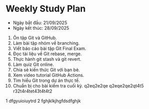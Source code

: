 # Weekly Study Plan

- Ngày bắt đầu: 21/09/2025
- Ngày kết thúc: 28/09/2025

1. Ôn tập Git và GitHub.
2. Làm bài tập nhóm về branching.
3. Viết báo cáo bài tập Git Final Exam.
4. Đọc tài liệu về Git rebase, merge.
5. Thực hành git stash và git revert.
6. Làm quiz Git online.
7. Chia sẻ kiến thức Git với bạn bè.
8. Xem video tutorial GitHub Actions.
9. Tìm hiểu Git trong dự án thực tế.
10. Chuẩn bị cho bài kiểm tra cuối kỳ.
q2eq2e2qe
q2eqe2qe2qt4t5
r32t4r4tet43t4t4t2


1 dfgyuioiuytrd
2 fghjklkjhgfdsdfghjk

